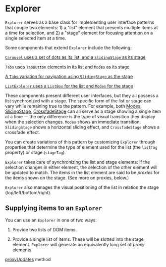 # Explorer

`Explorer` serves as a base class for implementing user interface patterns that couple two elements: 1) a "list" element that presents multiple items at a time for selection, and 2) a "stage" element for focusing attention on a single selected item at a time.

Some components that extend `Explorer` include the following:

[`Carousel` uses a set of dots as its list, and a `SlidingStage` as its stage](/demos/carousel.html)

[`Tabs` uses `TabButton` elements in its list and `Modes` as its stage](/demos/tabs.html)

[A `Tabs` variation for navigation using `SlidingStage` as the stage](/demos/toolbarTabs.html)

[`ListExplorer` uses a `ListBox` for the list and `Modes` for the stage](/demos/listExplorer.html)

These components present different user interfaces, but they all possess a list synchronized with a stage. The specific form of the list or stage can vary while remaining true to the pattern. For example, both [Modes](Modes), [SlidingStage](SlidingStage), [CrossfadeStage](CrossfadeStage) can all serve as a stage showing a single item at a time — the only difference is the type of visual transition they display when the selection changes. `Modes` shows an immediate transition, `SlidingStage` shows a horizontal sliding effect, and `CrossfadeStage` shows a crossfade effect.

You can create variations of this pattern by customizing `Explorer` through properties that determine the type of element used for the list (the `listTag` property) or stage (`stageTag`).

`Explorer` takes care of synchronizing the list and stage elements: if the selection changes in either element, the selection of the other element will be updated to match. The items in the list element are said to be _proxies_ for the items shown on the stage. (See more on proxies, below.)

`Explorer` also manages the visual positioning of the list in relation the stage (top/left/bottom/right).

## Supplying items to an `Explorer`

You can use an `Explorer` in one of two ways:

1. Provide two lists of DOM items.

2. Provide a single list of items. These will be slotted into the stage element. `Explorer` will generate an equivalently long set of _proxy_ elements

[proxyUpdates](#proxyUpdates) method